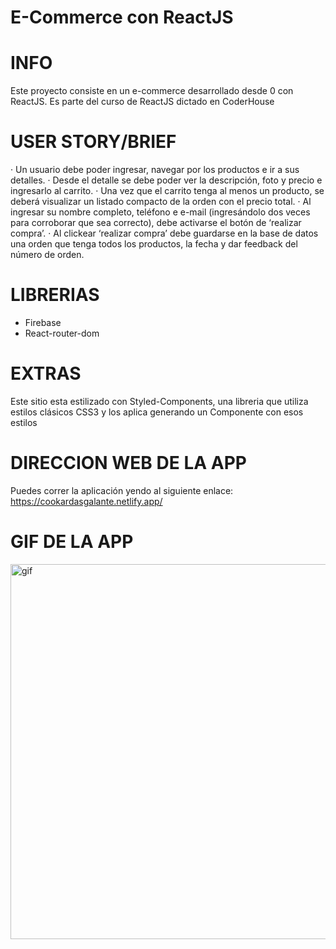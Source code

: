 # E-Commerce con ReactJS

INFO
=====
Este proyecto consiste en un e-commerce desarrollado desde 0 con ReactJS.
Es parte del curso de ReactJS dictado en CoderHouse

USER STORY/BRIEF
================

· Un usuario debe poder ingresar, navegar por los productos e ir a sus detalles.
· Desde el detalle se debe poder ver la descripción, foto y precio e ingresarlo al carrito. 
· Una vez que el carrito tenga al menos un producto, se deberá visualizar un listado compacto de la orden con el precio total. 
· Al ingresar su nombre completo, teléfono e e-mail (ingresándolo dos veces para corroborar que sea correcto), debe activarse el botón de ‘realizar compra’.
· Al clickear ‘realizar compra’ debe guardarse en la base de datos una orden que tenga todos los productos, la fecha y dar feedback del número de orden.


LIBRERIAS
==========
- Firebase
- React-router-dom

EXTRAS
======
Este sitio esta estilizado con Styled-Components, una libreria que utiliza estilos clásicos CSS3 y los aplica generando un Componente con esos estilos

DIRECCION WEB DE LA APP
========================
Puedes correr la aplicación yendo al siguiente enlace: https://cookardasgalante.netlify.app/

GIF DE LA APP
========================
<p><img align="right" alt="gif" src="https://github.com/Bernardita11/CookardasGalante---Bernardita-Arauco/blob/master/Screen-recording-2022-10-19-21.33.21.gif" width="800" height="600" /></p>

